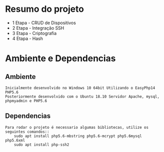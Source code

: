 # Resumo do projeto
- 1 Etapa - CRUD de Dispositivos
- 2 Etapa - Integração SSH
- 3 Etapa - Criptografia
- 4 Etapa - Hash

# Ambiente e Dependencias

## Ambiente
    Inicialmente desenvolvido no Windows 10 64bit Utilizando o EasyPhp14 PHP5.6
    Posteriormente desenvolvido com o Ubuntu 18.10 Servidor Apache, mysql, phpmyadmin e PHP5.6

## Dependencias
    Para rodar o projeto é necessario algumas bibliotecas, utilize os seguintes comandos::
        sudo apt install php5.6-mbstring php5.6-mcrypt php5.6mysql php5.6xml
        sudo apt install php-ssh2
